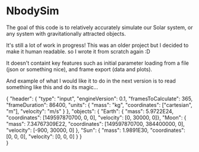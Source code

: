 # NbodySim
The goal of this code is to relatively accurately simulate our Solar system, or any system with gravitationally attracted objects.

It's still a lot of work in progress! This was an older project but I decided to make it human readable.
so I wrote it from scratch again :D

It doesn't containt key features such as initial parameter loading from a file (json or something nice), and frame export (data and plots). 

And example of what I would like it to do in the next version is to read something like this and do its magic...

{
    "header": {
        "type": "input",
        "engineVersion": 0.1,
        "framesToCalculate": 365,
        "frameDuration": 86400,
        "units": {
            "mass": "kg",
            "coordinates": ["cartesian", "m"],
            "velocity": "m/s"
        }
    },
    "objects": {
        "Earth": {
            "mass": 5.9722E24,
            "coordinates": [149597870700, 0, 0],
            "velocity": [0, 30000, 0]},
        "Moon": {
            "mass": 7.34767309E22,
            "coordinates": [149597870700, 384400000, 0],
            "velocity": [-900, 30000, 0]
        },
        "Sun": {
            "mass": 1.9891E30,
            "coordinates": [0, 0, 0],
            "velocity": [0, 0, 0]
        }
    }  
}

